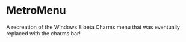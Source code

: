 # MetroMenu
 A recreation of the Windows 8 beta Charms menu that was eventually replaced with the charms bar!
